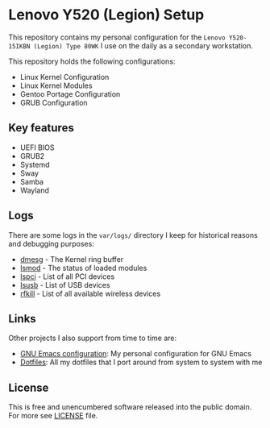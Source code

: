 # Lenovo Y520 (Legion) Setup

This repository contains my personal configuration for the
`Lenovo Y520-15IKBN (Legion) Type 80WK` I use on the daily as
a secondary workstation.

This repository holds the following configurations:

- Linux Kernel Configuration
- Linux Kernel Modules
- Gentoo Portage Configuration
- GRUB Configuration

## Key features

- UEFI BIOS
- GRUB2
- Systemd
- Sway
- Samba
- Wayland

## Logs

There are some logs in the `var/logs/` directory I keep for historical reasons
and debugging purposes:

- [dmesg](./var/logs/dmesg) - The Kernel ring buffer
- [lsmod](./var/logs/lsmod) - The status of loaded modules
- [lspci](./var/logs/lspci) - List of all PCI devices
- [lsusb](./var/logs/lsusb) - List of USB devices
- [rfkill](./var/logs/rfkill) - List of all available wireless devices

## Links

Other projects I also support from time to time are:

- [GNU Emacs configuration][emacsd]: My personal configuration for GNU Emacs
- [Dotfiles][dotfiles]: All my dotfiles that I port around from system to system with me

## License

This is free and unencumbered software released into the public domain.
For more see [LICENSE](./LICENSE) file.

[emacsd]: https://github.com/sergeyklay/.emacs.d
[dotfiles]: https://github.com/sergeyklay/dotfiles
